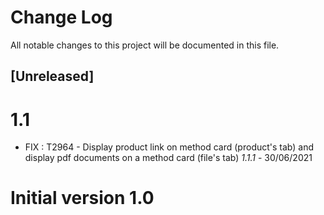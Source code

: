 # Change Log
All notable changes to this project will be documented in this file.

## [Unreleased]

# 1.1

- FIX : T2964 - Display product link on method card (product's tab) and display pdf documents on a method card (file's tab) *1.1.1* - 30/06/2021

# Initial version 1.0
